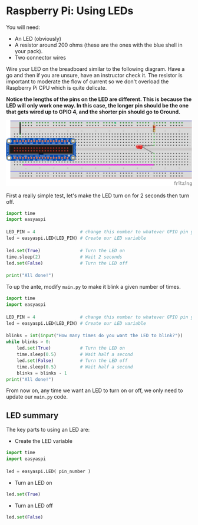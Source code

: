 # Raspberry Pi: Using LEDs

You will need:

* An LED (obviously)
* A resistor around 200 ohms (these are the ones with the blue shell in your pack). 
* Two connector wires

Wire your LED on the breadboard similar to the following diagram. Have a go and then if you are unsure, have an instructor check it. The resistor is important to moderate the flow of current so we don't overload the Raspberry Pi CPU which is quite delicate.

**Notice the lengths of the pins on the LED are different. This is because the LED will only work one way. In this case, the longer pin should be the one that gets wired up to GPIO 4, and the shorter pin should go to Ground.**

![](img/how-to-led_bb.png)

First a really simple test, let's make the LED turn on for 2 seconds then turn off.

```python
import time
import easyaspi

LED_PIN = 4                 # change this number to whatever GPIO pin you used
led = easyaspi.LED(LED_PIN) # Create our LED variable

led.set(True)               # Turn the LED on
time.sleep(2)               # Wait 2 seconds
led.set(False)              # Turn the LED off

print("All done!")
```

To up the ante, modify `main.py` to make it blink a given number of times.

```python
import time
import easyaspi

LED_PIN = 4                 # change this number to whatever GPIO pin you used
led = easyaspi.LED(LED_PIN) # Create our LED variable

blinks = int(input("How many times do you want the LED to blink?"))
while blinks > 0:
    led.set(True)           # Turn the LED on
    time.sleep(0.5)         # Wait half a second
    led.set(False)          # Turn the LED off
    time.sleep(0.5)         # Wait half a second
    blinks = blinks - 1
print("All done!")
```

From now on, any time we want an LED to turn on or off, we only need to update our `main.py` code.  

## LED summary

The key parts to using an LED are:

* Create the LED variable

```python
import time
import easyaspi

led = easyaspi.LED( pin_number )
```

* Turn an LED on

```python
led.set(True)
```

* Turn an LED off

```python
led.set(False)
```
